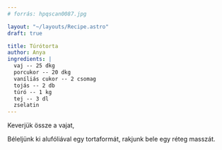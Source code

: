 ```yaml
---
# forrás: hpqscan0087.jpg

layout: "~/layouts/Recipe.astro"
draft: true

title: Túrótorta
author: Anya
ingredients: |
  vaj -- 25 dkg
  porcukor -- 20 dkg
  vaníliás cukor -- 2 csomag
  tojás -- 2 db
  túró -- 1 kg
  tej -- 3 dl
  zselatin
---
```


Keverjük össze a vajat, 

Béleljünk ki alufóliával egy tortaformát, rakjunk bele egy réteg masszát.
